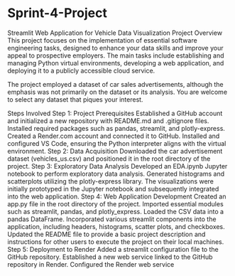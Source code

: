 # Sprint-4-Project
Streamlit Web Application for Vehicle Data Visualization
Project Overview
This project focuses on the implementation of essential software engineering tasks, designed to enhance your data skills and improve your appeal to prospective employers. The main tasks include establishing and managing Python virtual environments, developing a web application, and deploying it to a publicly accessible cloud service.

The project employed a dataset of car sales advertisements, although the emphasis was not primarily on the dataset or its analysis. You are welcome to select any dataset that piques your interest.

Steps Involved
Step 1: Project Prerequisites
Established a GitHub account and initialized a new repository with README.md and .gitignore files.
Installed required packages such as pandas, streamlit, and plotly-express.
Created a Render.com account and connected it to GitHub.
Installed and configured VS Code, ensuring the Python interpreter aligns with the virtual environment.
Step 2: Data Acquisition
Downloaded the car advertisement dataset (vehicles_us.csv) and positioned it in the root directory of the project.
Step 3: Exploratory Data Analysis
Developed an EDA.ipynb Jupyter notebook to perform exploratory data analysis.
Generated histograms and scatterplots utilizing the plotly-express library.
The visualizations were initially prototyped in the Jupyter notebook and subsequently integrated into the web application.
Step 4: Web Application Development
Created an app.py file in the root directory of the project.
Imported essential modules such as streamlit, pandas, and plotly_express.
Loaded the CSV data into a pandas DataFrame.
Incorporated various streamlit components into the application, including headers, histograms, scatter plots, and checkboxes.
Updated the README file to provide a basic project description and instructions for other users to execute the project on their local machines.
Step 5: Deployment to Render
Added a streamlit configuration file to the GitHub repository.
Established a new web service linked to the GitHub repository in Render.
Configured the Render web service
